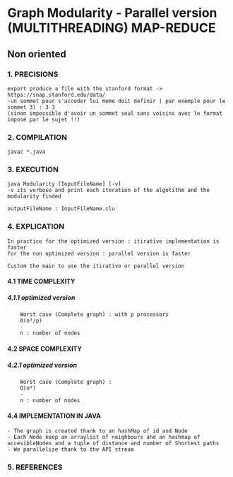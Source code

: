 # Graph Modularity - Parallel version (MULTITHREADING) MAP-REDUCE

## Non oriented

### 1. PRECISIONS
	
	export produce a file with the stanford format -> https://snap.stanford.edu/data/
	-un sommet pour s'acceder lui meme doit definir ( par exemple pour le sommet 3) : 3 3
	(sinon impossible d'avoir un sommet seul sans voisins avec le format imposé par le sujet !!)

### 2. COMPILATION

	javac *.java

### 3. EXECUTION

	java Modularity [InputFileName] [-v]
	-v its verbose and print each iteration of the algotithm and the modularity finded

	outputFileName : InputFileName.clu
 

### 4. EXPLICATION

	In practice for the optimized version : itirative implementation is faster
	for the non optimized version : parallel version is faster

	Custom the main to use the itirative or parallel version


#### 4.1 TIME COMPLEXITY

##### 4.1.1 optimized version

		Worst case (Complete graph) : with p processors
		0(n³/p)
		-
	  	n : number of nodes


#### 4.2 SPACE COMPLEXITY
	
##### 4.2.1 optimized version
	
		Worst case (Complete graph) :
		O(n²)
		-
	  	n : number of nodes


#### 4.4 IMPLEMENTATION IN JAVA

	
	- The graph is created thank to an hashMap of id and Node
	- Each Node keep an arraylist of neighbours and an hashmap of accesibleNodes and a tuple of distance and number of Shortest paths
	- We parallelize thank to the API stream

### 5. REFERENCES

